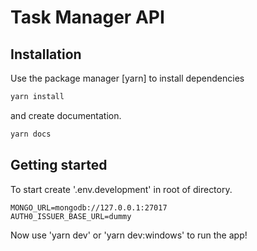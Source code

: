 # Task Manager API
## Installation

Use the package manager [yarn] to install dependencies 

```bash
yarn install
```
and create documentation.
```bash
yarn docs
```

## Getting started

To start create '.env.development' in root of directory.
```text
MONGO_URL=mongodb://127.0.0.1:27017
AUTH0_ISSUER_BASE_URL=dummy
```
Now use 'yarn dev' or 'yarn dev:windows' to run the app!